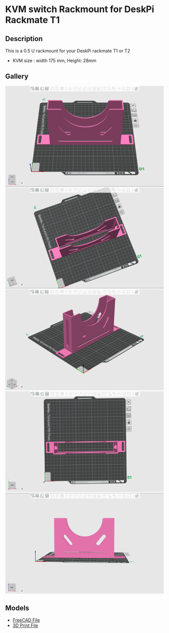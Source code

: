 # KVM switch Rackmount for DeskPi Rackmate T1

## Description

This is a 0.5 U rackmount for your DeskPi rackmate T1 or T2 
* KVM size : width 175 mm, Height: 28mm
  
## Gallery

![01](./imgs/kvm_switch_01.png)
![02](./imgs/kvm_switch_02.png)
![03](./imgs/kvm_switch_03.png)
![04](./imgs/kvm_switch_04.png)
![05](./imgs/kvm_switch_05.png)

## Models

* [FreeCAD File](./models/KVM_Switch_w17.5_h2.8_slot.FCStd)
* [3D Print File](./models/KVM_Switch_w17.5_h2.8_slot.3mf)


